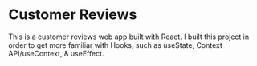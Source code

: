 # Customer Reviews

This is a customer reviews web app built with React. I built this project in order to get more familiar with Hooks, such as useState, Context API/useContext, & useEffect.
